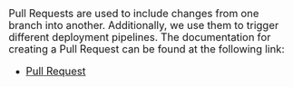 <FONT SIZE=4>
Pull Requests are used to include changes from one branch into another. Additionally, we use them to trigger different deployment pipelines.
The documentation for creating a Pull Request can be found at the following link:

- [Pull Request](Deployment.md)
</font>
